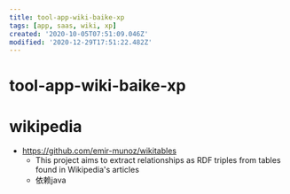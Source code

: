 ```yaml
---
title: tool-app-wiki-baike-xp
tags: [app, saas, wiki, xp]
created: '2020-10-05T07:51:09.046Z'
modified: '2020-12-29T17:51:22.482Z'
---
```


# tool-app-wiki-baike-xp

# wikipedia

- https://github.com/emir-munoz/wikitables
  - This project aims to extract relationships as RDF triples from tables found in Wikipedia's articles
  - 依赖java
